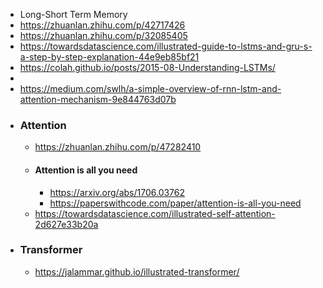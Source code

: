 - Long-Short Term Memory
- https://zhuanlan.zhihu.com/p/42717426
- https://zhuanlan.zhihu.com/p/32085405
- https://towardsdatascience.com/illustrated-guide-to-lstms-and-gru-s-a-step-by-step-explanation-44e9eb85bf21
- https://colah.github.io/posts/2015-08-Understanding-LSTMs/
-
- https://medium.com/swlh/a-simple-overview-of-rnn-lstm-and-attention-mechanism-9e844763d07b
- ### Attention
	- https://zhuanlan.zhihu.com/p/47282410
	- #### Attention is all you need
		- https://arxiv.org/abs/1706.03762
		- https://paperswithcode.com/paper/attention-is-all-you-need
	- https://towardsdatascience.com/illustrated-self-attention-2d627e33b20a
- ### Transformer
	- https://jalammar.github.io/illustrated-transformer/